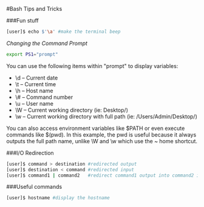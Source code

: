 #Bash Tips and Tricks

###Fun stuff
```bash
[user]$ echo $'\a' #make the terminal beep
```
_Changing the Command Prompt_
```bash
export PS1="prompt"
```
You can use the following items within "prompt" to display variables:
* \d – Current date
* \t – Current time
* \h – Host name
* \\# – Command number
* \u – User name
* \W – Current working directory (ie: Desktop/)
* \w – Current working directory with full path (ie: /Users/Admin/Desktop/)

You can also access environment variables like $PATH or even execute commands like $(pwd). In this example, the pwd is useful because it always outputs the full path name, unlike \W and \w which use the ~ home shortcut.

###I/O Redirection
```bash
[user]$ command > destination #redirected output
[user]$ destination < command #redirected input
[user]$ command1 | command2   #redirect command1 output into command2 input
```

###Useful commands
```bash
[user]$ hostname #display the hostname
```
